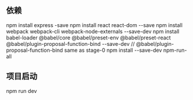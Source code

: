 ## 依赖
npm install express -save
npm install react react-dom --save
npm install webpack webpack-cli webpack-node-externals --save-dev
npm install babel-loader @babel/core @babel/preset-env @babel/preset-react @babel/plugin-proposal-function-bind --save-dev
// @babel/plugin-proposal-function-bind same as stage-0
npm install --save-dev npm-run-all

## 项目启动
npm run dev

